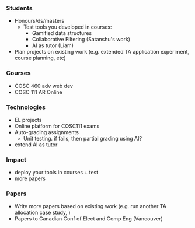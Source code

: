 ### Students
- Honours/ds/masters
	- Test tools you developed  in courses: 
		- Gamified data structures
		- Collaborative Filtering (Satanshu's work) 
		- AI as tutor (Liam)
- Plan projects on existing work (e.g. extended TA application experiment, course planning, etc)
### Courses
* COSC 460 adv web dev
* COSC 111 AR Online 
### Technologies
* EL projects
* Online platform for COSC111 exams
* Auto-grading assignments	
	* Unit testing. if fails, then partial grading using AI?	
* extend AI as tutor
### Impact 
- deploy your tools in courses + test
- more papers
### Papers
- Write more papers based on existing work (e.g. run another TA allocation case study, )
- Papers to Canadian Conf of Elect and Comp Eng (Vancouver)